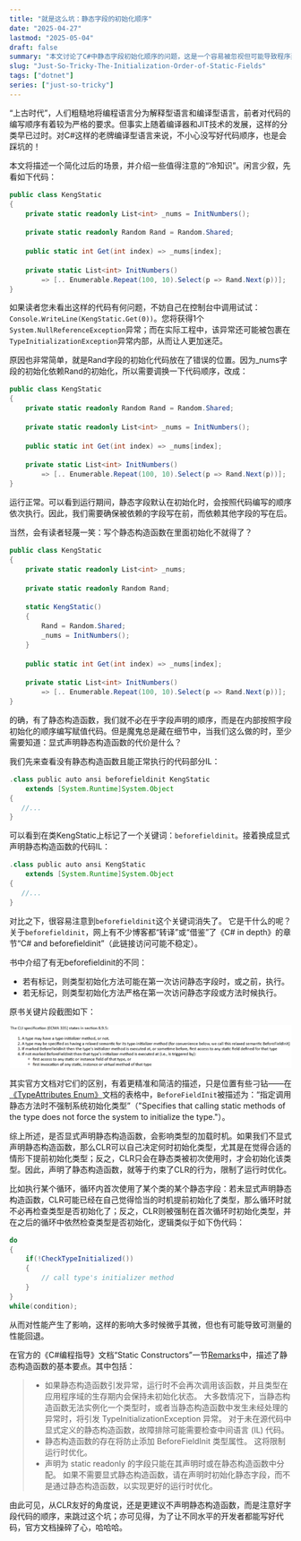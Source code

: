 ```yaml
---
title: "就是这么坑：静态字段的初始化顺序"
date: "2025-04-27"
lastmod: "2025-05-04"
draft: false
summary: "本文讨论了C#中静态字段初始化顺序的问题，这是一个容易被忽视但可能导致程序异常的陷阱。通过这篇文章，读者可以更好地理解静态字段初始化的规则，避免在实际开发中遇到类似的坑。"
slug: "Just-So-Tricky-The-Initialization-Order-of-Static-Fields"
tags: ["dotnet"]
series: ["just-so-tricky"]
---
```


“上古时代”，人们粗糙地将编程语言分为解释型语言和编译型语言，前者对代码的编写顺序有着较为严格的要求。但事实上随着编译器和JIT技术的发展，这样的分类早已过时。对C#这样的老牌编译型语言来说，不小心没写好代码顺序，也是会踩坑的！

本文将描述一个简化过后的场景，并介绍一些值得注意的“冷知识”。闲言少叙，先看如下代码：

```csharp
public class KengStatic
{
    private static readonly List<int> _nums = InitNumbers();

    private static readonly Random Rand = Random.Shared;

    public static int Get(int index) => _nums[index];

    private static List<int> InitNumbers()
        => [.. Enumerable.Repeat(100, 10).Select(p => Rand.Next(p))];
}
```

如果读者您未看出这样的代码有何问题，不妨自己在控制台中调用试试：`Console.WriteLine(KengStatic.Get(0))`。您将获得1个`System.NullReferenceException`异常；而在实际工程中，该异常还可能被包裹在`TypeInitializationException`异常内部，从而让人更加迷茫。

原因也非常简单，就是Rand字段的初始化代码放在了错误的位置。因为_nums字段的初始化依赖Rand的初始化，所以需要调换一下代码顺序，改成：

```csharp
public class KengStatic
{
    private static readonly Random Rand = Random.Shared;

    private static readonly List<int> _nums = InitNumbers();

    public static int Get(int index) => _nums[index];

    private static List<int> InitNumbers()
        => [.. Enumerable.Repeat(100, 10).Select(p => Rand.Next(p))];
}
```

运行正常。可以看到运行期间，静态字段默认在初始化时，会按照代码编写的顺序依次执行。因此，我们需要确保被依赖的字段写在前，而依赖其他字段的写在后。

当然，会有读者轻蔑一笑：写个静态构造函数在里面初始化不就得了？

```csharp
public class KengStatic
{
    private static readonly List<int> _nums;

    private static readonly Random Rand;

    static KengStatic()
    {
        Rand = Random.Shared;
        _nums = InitNumbers();
    }

    public static int Get(int index) => _nums[index];

    private static List<int> InitNumbers()
        => [.. Enumerable.Repeat(100, 10).Select(p => Rand.Next(p))];
}
```

的确，有了静态构造函数，我们就不必在乎字段声明的顺序，而是在内部按照字段初始化的顺序编写赋值代码。但是魔鬼总是藏在细节中，当我们这么做的时，至少需要知道：显式声明静态构造函数的代价是什么？

我们先来查看没有静态构造函数且能正常执行的代码部分IL：

```gradle
.class public auto ansi beforefieldinit KengStatic
    extends [System.Runtime]System.Object
{
   //...
}
```

可以看到在类KengStatic上标记了一个关键词：`beforefieldinit`。接着换成显式声明静态构造函数的代码IL：

```gradle
.class public auto ansi KengStatic
    extends [System.Runtime]System.Object
{
   //...
}
```

对比之下，很容易注意到`beforefieldinit`这个关键词消失了。 它是干什么的呢？
关于`beforefieldinit`，网上有不少博客都“转译”或“借鉴”了《C# in depth》的章节“C# and beforefieldinit”（此链接访问可能不稳定）。

书中介绍了有无beforefieldinit的不同：

* 若有标记，则类型初始化方法可能在第一次访问静态字段时，或之前，执行。
* 若无标记，则类型初始化方法严格在第一次访问静态字段或方法时候执行。

原书关键片段截图如下：

![The CLI specification (ECMA 335)](cli.png)

其实官方文档对它们的区别，有着更精准和简洁的描述，只是位置有些刁钻——在[《TypeAttributes Enum》](https://learn.microsoft.com/zh-cn/dotnet/api/system.reflection.typeattributes#fields)文档的表格中，`BeforeFieldInit`被描述为：“指定调用静态方法时不强制系统初始化类型”（"Specifies that calling static methods of the type does not force the system to initialize the type."）。

综上所述，是否显式声明静态构造函数，会影响类型的加载时机。如果我们不显式声明静态构造函数，那么CLR可以自己决定何时初始化类型，尤其是在觉得合适的情形下提前初始化类型；反之，CLR只会在静态类被初次使用时，才会初始化该类型。因此，声明了静态构造函数，就等于约束了CLR的行为，限制了运行时优化。

比如执行某个循环，循环内首次使用了某个类的某个静态字段：若未显式声明静态构造函数，CLR可能已经在自己觉得恰当的时机提前初始化了类型，那么循环时就不必再检查类型是否初始化了；反之，CLR则被强制在首次循环时初始化类型，并在之后的循环中依然检查类型是否初始化，逻辑类似于如下伪代码：

```csharp
do
{
    if(!CheckTypeInitialized())
    {
        // call type's initializer method
    }
}
while(condition);
```

从而对性能产生了影响，这样的影响大多时候微乎其微，但也有可能导致可测量的性能回退。

在官方的《C#编程指导》文档“Static Constructors”一节[Remarks](https://learn.microsoft.com/en-us/dotnet/csharp/programming-guide/classes-and-structs/static-constructors)中，描述了静态构造函数的基本要点。其中包括：

> * 如果静态构造函数引发异常，运行时不会再次调用该函数，并且类型在应用程序域的生存期内会保持未初始化状态。 大多数情况下，当静态构造函数无法实例化一个类型时，或者当静态构造函数中发生未经处理的异常时，将引发 TypeInitializationException 异常。 对于未在源代码中显式定义的静态构造函数，故障排除可能需要检查中间语言 (IL) 代码。
> * 静态构造函数的存在将防止添加 BeforeFieldInit 类型属性。 这将限制运行时优化。
> * 声明为 static readonly 的字段只能在其声明时或在静态构造函数中分配。 如果不需要显式静态构造函数，请在声明时初始化静态字段，而不是通过静态构造函数，以实现更好的运行时优化。

由此可见，从CLR友好的角度说，还是更建议不声明静态构造函数，而是注意好字段代码的顺序，来跳过这个坑；亦可见得，为了让不同水平的开发者都能写好代码，官方文档操碎了心，哈哈哈。
